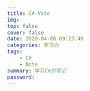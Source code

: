 ```yaml
---
title: C#-Note
img: 
top: false
cover: false
date: 2020-04-08 09:23:49
categories: 学习力
tags:
    - C#
    - Note
summary: 学习C#的笔记
password:
---
```

